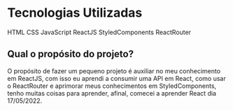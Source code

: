 # Tecnologias Utilizadas
  HTML
  CSS
  JavaScript
  ReactJS
  StyledComponents
  ReactRouter

## Qual o propósito do projeto?
O propósito de fazer um pequeno projeto é auxiliar no meu conhecimento em ReactJS, com isso eu aprendi a consumir uma API em React, como usar o ReactRouter e aprimorar meus conhecimentos em StyledComponents, tenho muitas coisas para aprender, afinal, comecei a aprender React dia 17/05/2022.
